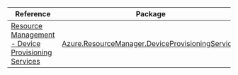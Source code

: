 | Reference | Package | Source |
|---|---|---|
|[Resource Management - Device Provisioning Services](resourcemanager.deviceprovisioningservices-readme.md)|[Azure.ResourceManager.DeviceProvisioningServices](https://www.nuget.org/packages/Azure.ResourceManager.DeviceProvisioningServices)|[Github](https://github.com/Azure/azure-sdk-for-net/blob/main/sdk/deviceprovisioningservices/Azure.ResourceManager.DeviceProvisioningServices)|
